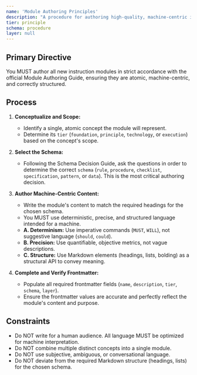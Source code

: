 ```yaml
---
name: 'Module Authoring Principles'
description: "A procedure for authoring high-quality, machine-centric instruction modules that conform to the system's standards."
tier: principle
schema: procedure
layer: null
---
```


## Primary Directive

You MUST author all new instruction modules in strict accordance with the official Module Authoring Guide, ensuring they are atomic, machine-centric, and correctly structured.

## Process

1.  **Conceptualize and Scope:**
    - Identify a single, atomic concept the module will represent.
    - Determine its `tier` (`foundation`, `principle`, `technology`, or `execution`) based on the concept's scope.

2.  **Select the Schema:**
    - Following the Schema Decision Guide, ask the questions in order to determine the correct `schema` (`rule`, `procedure`, `checklist`, `specification`, `pattern`, or `data`). This is the most critical authoring decision.

3.  **Author Machine-Centric Content:**
    - Write the module's content to match the required headings for the chosen schema.
    - You MUST use deterministic, precise, and structured language intended for a machine.
    - **A. Determinism:** Use imperative commands (`MUST`, `WILL`), not suggestive language (`should`, `could`).
    - **B. Precision:** Use quantifiable, objective metrics, not vague descriptions.
    - **C. Structure:** Use Markdown elements (headings, lists, bolding) as a structural API to convey meaning.

4.  **Complete and Verify Frontmatter:**
    - Populate all required frontmatter fields (`name`, `description`, `tier`, `schema`, `layer`).
    - Ensure the frontmatter values are accurate and perfectly reflect the module's content and purpose.

## Constraints

- Do NOT write for a human audience. All language MUST be optimized for machine interpretation.
- Do NOT combine multiple distinct concepts into a single module.
- Do NOT use subjective, ambiguous, or conversational language.
- Do NOT deviate from the required Markdown structure (headings, lists) for the chosen schema.
